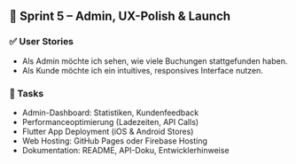 ## 🎉 Sprint 5 – Admin, UX-Polish & Launch

### ✅ User Stories
- Als Admin möchte ich sehen, wie viele Buchungen stattgefunden haben.
- Als Kunde möchte ich ein intuitives, responsives Interface nutzen.

### 🔧 Tasks
- Admin-Dashboard: Statistiken, Kundenfeedback
- Performanceoptimierung (Ladezeiten, API Calls)
- Flutter App Deployment (iOS & Android Stores)
- Web Hosting: GitHub Pages oder Firebase Hosting
- Dokumentation: README, API-Doku, Entwicklerhinweise
